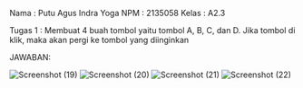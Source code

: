 Nama : Putu Agus Indra Yoga
NPM : 2135058
Kelas : A2.3

Tugas 1 : Membuat 4 buah tombol yaitu tombol A, B, C, dan D. Jika tombol di klik, maka akan pergi ke tombol yang diinginkan

JAWABAN:



![Screenshot (19)](https://user-images.githubusercontent.com/100114968/191442536-5c7976fc-ba2b-4b46-acba-ce95ff76f42d.png)
![Screenshot (20)](https://user-images.githubusercontent.com/100114968/191442581-5a03f1a5-85cd-43d5-ad00-864ca0b5312b.png)
![Screenshot (21)](https://user-images.githubusercontent.com/100114968/191442603-e3d03b61-9d9d-4dac-9e85-d32463ec1e28.png)
![Screenshot (22)](https://user-images.githubusercontent.com/100114968/191442628-b8454bfb-3164-4421-8b3f-3320a54a76c6.png)
